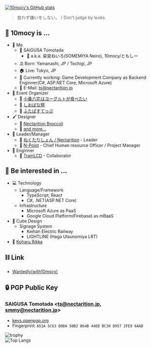 [![10mocy's GitHub stats](https://github-readme-stats.vercel.app/api?username=10mocy&theme=react)](https://github.com/anuraghazra/github-readme-stats)

> 食わず嫌いをしない。 / Don't judge by looks.

## 🍷 10mocy is ...

- 🧑 Me
  - 📛 SAIGUSA Tomotada
    - 🔖 a.k.a. 染宮ねいろ(SOMEMIYA Neiro), 10mocy/ともしー
  - ⛱️ Born: Yamanashi, JP / Tochigi, JP
  - 🏠 Live: Tokyo, JP
  - 🏢 Currently working: Game Development Company as Backend Enginner(C#, ASP.NET Core, Microsoft Azure)
  - 📧 E-Mail: ts@nectarition.jp
- 📝 Event Organizer
  - 🐄 [小春六花はヨーグルトが食べたい](https://kohatabe.jp)
  - 🏫 [しおばな祭](https://shiokazehs.jp)
  - 🌱 [ふたばすてっぷ](https://twitter.com/futabastep)
- 🖌️ Designer
  - 🥦 [Nectarition Broccoli](https://github.com/nectarition/Broccoli)
  - 📒 [and more...](https://nectarition.jp/departments/daylily/)
- 🧠 Leader/Manager
  - 🍑 [ねくたりしょん / Nectarition](https://github.com/nectarition) - Leader
  - 🎁 [N-Point](https://github.com/npjpnet) - Chief Human resource Officer / Project Manager
- 📐 Enginner
  - 🚃 [TrainLCD](https://github.com/TrainLCD) - Collaborator

## 💓 Be interested in ... 

- 💻 Technology
  - Language/Framework
    - TypeScript, React
    - C#, .NET(ASP.NET Core)
  - Infrastructure
    - Microsoft Azure as PaaS
    - Google Cloud Platform(Firebase) as mBaaS
- 💌 Cutie Design
  - Signage System
    - Keihan Electric Railway
    - LIGHTLINE (Haga Utsunomiya LRT)
- 🐄 [Koharu Rikka](https://tokyo6.tokyo/koharurikka/)

## ⛓ Link

- [Wantedly(with10mocy)](https://www.wantedly.com/id/with10mocy)

## 🔒 PGP Public Key

### SAIGUSA Tomotada <ts@nectarition.jp, smmy@nectarition.jp>

- [keys.openpgp.org](https://keys.openpgp.org/vks/v1/by-fingerprint/A51A5C63D0DA50B2B64B44EBBC30D9572FE96AAD)
- Fingerprint: `A51A 5C63 D0DA 50B2 B64B 44EB BC30 D957 2FE9 6AAD`

![trophy](https://github-profile-trophy.vercel.app/?username=10mocy)  
![Top Langs](https://github-readme-stats.vercel.app/api/top-langs/?username=10mocy&layout=compact&count_private=true&show_icons=true&langs_count=10&hide=html,css,hack)
